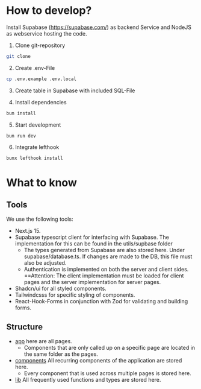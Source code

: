 # How to develop? 

Install Supabase (https://supabase.com/) as backend Service and NodeJS as webservice hosting the code.

1. Clone git-repository 
```bash
git clone
```
2. Create .env-File 
```bash
cp .env.example .env.local
```
3. Create table in Supabase with included SQL-File 

4. Install dependencies
```bash
bun install
```
5. Start development
```bash
bun run dev
```
6. Integrate lefthook 
```bash
bunx lefthook install
```

# What to know 

## Tools 
We use the following tools: 
- Next.js 15. 
- Supabase typescript client for interfacing with Supabase. The implementation for this can be found in the utils/supbase folder
    - The types generated from Supabase are also stored here. Under supabase/database.ts. If changes are made to the DB, this file must also be adjusted.
    - Authentication is implemented on both the server and client sides. ==Attention: The client implementation must be loaded for client pages and the server implementation for server pages.
- Shadcn/ui for all styled components.
- Tailwindcsss for specific styling of components.
- React-Hook-Forms in conjunction with Zod for validating and building forms.

## Structure
- [app](./app) here are all pages.
    - Components that are only called up on a specific page are located in the same folder as the pages.
- [components](./components) All recurring components of the application are stored here.
    - Every component that is used across multiple pages is stored here.
- [lib](./lib) All frequently used functions and types are stored here.

